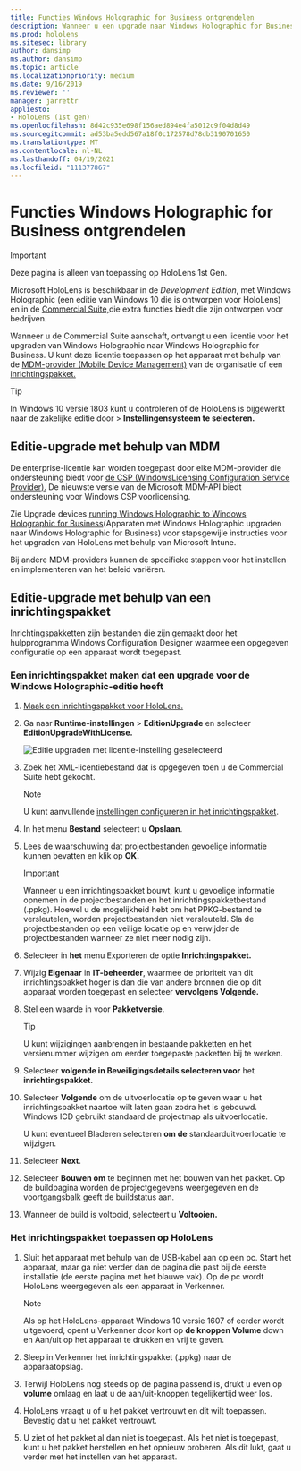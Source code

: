 ```yaml
---
title: Functies Windows Holographic for Business ontgrendelen
description: Wanneer u een upgrade naar Windows Holographic for Business, biedt HoloLens extra functies die zijn ontworpen voor bedrijven.
ms.prod: hololens
ms.sitesec: library
author: dansimp
ms.author: dansimp
ms.topic: article
ms.localizationpriority: medium
ms.date: 9/16/2019
ms.reviewer: ''
manager: jarrettr
appliesto:
- HoloLens (1st gen)
ms.openlocfilehash: 8d42c935e698f156aed894e4fa5012c9f04d8d49
ms.sourcegitcommit: ad53ba5edd567a18f0c172578d78db3190701650
ms.translationtype: MT
ms.contentlocale: nl-NL
ms.lasthandoff: 04/19/2021
ms.locfileid: "111377867"
---
```

# <a name="unlock-windows-holographic-for-business-features"></a>Functies Windows Holographic for Business ontgrendelen

> [!IMPORTANT]
> Deze pagina is alleen van toepassing op HoloLens 1st Gen.

Microsoft HoloLens is beschikbaar in de *Development Edition*, met Windows Holographic (een editie van Windows 10 die is ontworpen voor HoloLens) en in de [Commercial Suite,](hololens-commercial-features.md)die extra functies biedt die zijn ontworpen voor bedrijven.

Wanneer u de Commercial Suite aanschaft, ontvangt u een licentie voor het upgraden van Windows Holographic naar Windows Holographic for Business. U kunt deze licentie toepassen op het apparaat met behulp van de [MDM-provider (Mobile Device Management)](#edition-upgrade-by-using-mdm) van de organisatie of een [inrichtingspakket.](#edition-upgrade-by-using-a-provisioning-package)

> [!TIP]
> In Windows 10 versie 1803 kunt u controleren of de HoloLens is bijgewerkt naar de zakelijke editie door  >  **Instellingensysteem te selecteren.**

## <a name="edition-upgrade-by-using-mdm"></a>Editie-upgrade met behulp van MDM

De enterprise-licentie kan worden toegepast door elke MDM-provider die ondersteuning biedt voor [de CSP (WindowsLicensing Configuration Service Provider).](https://msdn.microsoft.com/library/windows/hardware/dn904983.aspx) De nieuwste versie van de Microsoft MDM-API biedt ondersteuning voor Windows CSP voorlicensing.

Zie Upgrade devices [running Windows Holographic to Windows Holographic for Business](https://docs.microsoft.com/intune/holographic-upgrade)(Apparaten met Windows Holographic upgraden naar Windows Holographic for Business) voor stapsgewijle instructies voor het upgraden van HoloLens met behulp van Microsoft Intune.

 Bij andere MDM-providers kunnen de specifieke stappen voor het instellen en implementeren van het beleid variëren.

## <a name="edition-upgrade-by-using-a-provisioning-package"></a>Editie-upgrade met behulp van een inrichtingspakket

Inrichtingspakketten zijn bestanden die zijn gemaakt door het hulpprogramma Windows Configuration Designer waarmee een opgegeven configuratie op een apparaat wordt toegepast.

### <a name="create-a-provisioning-package-that-upgrades-the-windows-holographic-edition"></a>Een inrichtingspakket maken dat een upgrade voor de Windows Holographic-editie heeft

1. [Maak een inrichtingspakket voor HoloLens.](hololens-provisioning.md)
1. Ga naar **Runtime-instellingen**  >  **EditionUpgrade** en selecteer **EditionUpgradeWithLicense.**

    ![Editie upgraden met licentie-instelling geselecteerd](images/icd1.png)

1. Zoek het XML-licentiebestand dat is opgegeven toen u de Commercial Suite hebt gekocht.

    > [!NOTE]
    > U kunt aanvullende [instellingen configureren in het inrichtingspakket](hololens-provisioning.md).

1. In het menu **Bestand** selecteert u **Opslaan**. 

1. Lees de waarschuwing dat projectbestanden gevoelige informatie kunnen bevatten en klik op **OK.**

    > [!IMPORTANT]
    > Wanneer u een inrichtingspakket bouwt, kunt u gevoelige informatie opnemen in de projectbestanden en het inrichtingspakketbestand (.ppkg). Hoewel u de mogelijkheid hebt om het PPKG-bestand te versleutelen, worden projectbestanden niet versleuteld. Sla de projectbestanden op een veilige locatie op en verwijder de projectbestanden wanneer ze niet meer nodig zijn.

1. Selecteer in **het** menu Exporteren de optie **Inrichtingspakket.**

1. Wijzig **Eigenaar** in **IT-beheerder**, waarmee de prioriteit van dit inrichtingspakket hoger is dan die van andere bronnen die op dit apparaat worden toegepast en selecteer **vervolgens Volgende.**

1. Stel een waarde in voor **Pakketversie**.

    > [!TIP]
    > U kunt wijzigingen aanbrengen in bestaande pakketten en het versienummer wijzigen om eerder toegepaste pakketten bij te werken.

1. Selecteer **volgende in Beveiligingsdetails selecteren voor** het **inrichtingspakket.**

1. Selecteer **Volgende** om de uitvoerlocatie op te geven waar u het inrichtingspakket naartoe wilt laten gaan zodra het is gebouwd. Windows ICD gebruikt standaard de projectmap als uitvoerlocatie.

    U kunt eventueel Bladeren selecteren **om de** standaarduitvoerlocatie te wijzigen.

1. Selecteer **Next**.

1. Selecteer **Bouwen om** te beginnen met het bouwen van het pakket. Op de buildpagina worden de projectgegevens weergegeven en de voortgangsbalk geeft de buildstatus aan.

1. Wanneer de build is voltooid, selecteert u **Voltooien.**

### <a name="apply-the-provisioning-package-to-hololens"></a>Het inrichtingspakket toepassen op HoloLens

1. Sluit het apparaat met behulp van de USB-kabel aan op een pc. Start het apparaat, maar ga  niet verder dan de pagina die past bij de eerste installatie (de eerste pagina met het blauwe vak). Op de pc wordt HoloLens weergegeven als een apparaat in Verkenner.

    > [!NOTE]
    > Als op het HoloLens-apparaat Windows 10 versie 1607 of eerder wordt uitgevoerd, opent u Verkenner door kort op **de knoppen Volume** down en Aan/uit op het apparaat te drukken en vrij te geven. 

1. Sleep in Verkenner het inrichtingspakket (.ppkg) naar de apparaatopslag.

1. Terwijl HoloLens nog  steeds op de pagina passend is, drukt u even op **volume** omlaag en laat u de aan/uit-knoppen  tegelijkertijd weer los.

1. HoloLens vraagt u of u het pakket vertrouwt en dit wilt toepassen. Bevestig dat u het pakket vertrouwt.

1. U ziet of het pakket al dan niet is toegepast. Als het niet is toegepast, kunt u het pakket herstellen en het opnieuw proberen. Als dit lukt, gaat u verder met het instellen van het apparaat.
